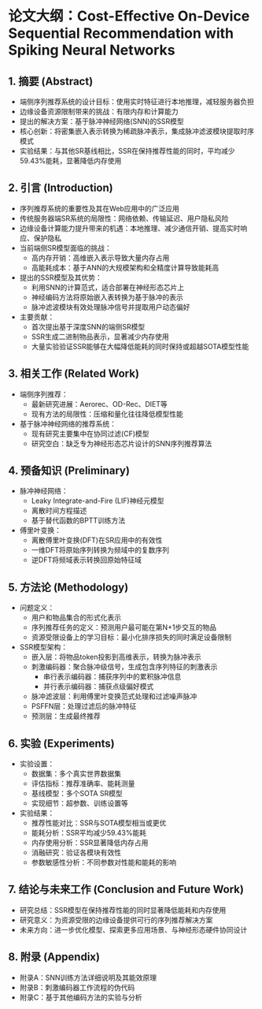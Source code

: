 # 论文大纲：Cost-Effective On-Device Sequential Recommendation with Spiking Neural Networks

## 1. 摘要 (Abstract)
- 端侧序列推荐系统的设计目标：使用实时特征进行本地推理，减轻服务器负担
- 边缘设备资源限制带来的挑战：有限内存和计算能力
- 提出的解决方案：基于脉冲神经网络(SNN)的SSR模型
- 核心创新：将密集嵌入表示转换为稀疏脉冲表示，集成脉冲滤波模块提取时序模式
- 实验结果：与其他SR基线相比，SSR在保持推荐性能的同时，平均减少59.43%能耗，显著降低内存使用

## 2. 引言 (Introduction)
- 序列推荐系统的重要性及其在Web应用中的广泛应用
- 传统服务器端SR系统的局限性：网络依赖、传输延迟、用户隐私风险
- 边缘设备计算能力提升带来的机遇：本地推理、减少通信开销、提高实时响应、保护隐私
- 当前端侧SR模型面临的挑战：
  - 高内存开销：高维嵌入表示导致大量内存占用
  - 高能耗成本：基于ANN的大规模架构和全精度计算导致能耗高
- 提出的SSR模型及其优势：
  - 利用SNN的计算范式，适合部署在神经形态芯片上
  - 神经编码方法将原始嵌入表转换为基于脉冲的表示
  - 脉冲滤波模块有效处理脉冲信号并提取用户动态偏好
- 主要贡献：
  - 首次提出基于深度SNN的端侧SR模型
  - SSR生成二进制物品表示，显著减少内存使用
  - 大量实验验证SSR能够在大幅降低能耗的同时保持或超越SOTA模型性能

## 3. 相关工作 (Related Work)
- 端侧序列推荐：
  - 最新研究进展：Aerorec、OD-Rec、DIET等
  - 现有方法的局限性：压缩和量化往往降低模型性能
- 基于脉冲神经网络的推荐系统：
  - 现有研究主要集中在协同过滤(CF)模型
  - 研究空白：缺乏专为神经形态芯片设计的SNN序列推荐算法

## 4. 预备知识 (Preliminary)
- 脉冲神经网络：
  - Leaky Integrate-and-Fire (LIF)神经元模型
  - 离散时间方程描述
  - 基于替代函数的BPTT训练方法
- 傅里叶变换：
  - 离散傅里叶变换(DFT)在SR应用中的有效性
  - 一维DFT将原始序列转换为频域中的复数序列
  - 逆DFT将频域表示转换回原始特征域

## 5. 方法论 (Methodology)
- 问题定义：
  - 用户和物品集合的形式化表示
  - 序列推荐任务的定义：预测用户最可能在第N+1步交互的物品
  - 资源受限设备上的学习目标：最小化排序损失的同时满足设备限制
- SSR模型架构：
  - 嵌入层：将物品token投影到高维表示，转换为脉冲表示
  - 刺激编码器：聚合脉冲级信号，生成包含序列特征的刺激表示
    - 串行表示编码器：捕获序列中的累积脉冲信息
    - 并行表示编码器：捕获点级偏好模式
  - 脉冲滤波层：利用傅里叶变换范式处理和过滤噪声脉冲
  - PSFFN层：处理过滤后的脉冲特征
  - 预测层：生成最终推荐

## 6. 实验 (Experiments)
- 实验设置：
  - 数据集：多个真实世界数据集
  - 评估指标：推荐准确率、能耗测量
  - 基线模型：多个SOTA SR模型
  - 实现细节：超参数、训练设置等
- 实验结果：
  - 推荐性能对比：SSR与SOTA模型相当或更优
  - 能耗分析：SSR平均减少59.43%能耗
  - 内存使用分析：SSR显著降低内存占用
  - 消融研究：验证各模块有效性
  - 参数敏感性分析：不同参数对性能和能耗的影响

## 7. 结论与未来工作 (Conclusion and Future Work)
- 研究总结：SSR模型在保持推荐性能的同时显著降低能耗和内存使用
- 研究意义：为资源受限的边缘设备提供可行的序列推荐解决方案
- 未来方向：进一步优化模型、探索更多应用场景、与神经形态硬件协同设计

## 8. 附录 (Appendix)
- 附录A：SNN训练方法详细说明及其能效原理
- 附录B：刺激编码器工作流程的伪代码
- 附录C：基于其他编码方法的实验与分析
